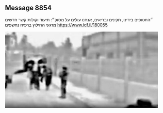## Message 8854

״החטופים בידינו, תקינים ובריאים, אנחנו עולים על מסוק״:
תיעוד וקולות קשר חדשים מרגעי החילוץ ברפיח נחשפים
https://www.idf.il/180055

![Photo](./8854/8854_photo.jpg)
